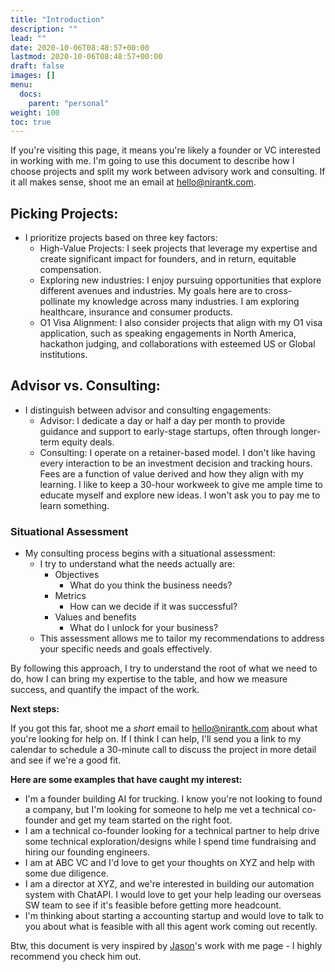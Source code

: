 ```yaml
---
title: "Introduction"
description: ""
lead: ""
date: 2020-10-06T08:48:57+00:00
lastmod: 2020-10-06T08:48:57+00:00
draft: false
images: []
menu:
  docs:
    parent: "personal"
weight: 100
toc: true
---
```

If you're visiting this page, it means you're likely a founder or VC interested in working with me. I'm going to use this document to describe how I choose projects and split my work between advisory work and consulting. If it all makes sense, shoot me an email at [hello@nirantk.com](mailto:hello@nirantk.com).

## Picking Projects:
- I prioritize projects based on three key factors:
    - High-Value Projects: I seek projects that leverage my expertise and create significant impact for founders, and in return, equitable compensation.
    - Exploring new industries: I enjoy pursuing opportunities that explore different avenues and industries. My goals here are to cross-pollinate my knowledge across many industries. I am exploring healthcare, insurance and consumer products.
    - O1 Visa Alignment: I also consider projects that align with my O1 visa application, such as speaking engagements in North America, hackathon judging, and collaborations with esteemed US or Global institutions.

## Advisor vs. Consulting:
- I distinguish between advisor and consulting engagements:
    - Advisor: I dedicate a day or half a day per month to provide guidance and support to early-stage startups, often through longer-term equity deals.
    - Consulting: I operate on a retainer-based model. I don't like having every interaction to be an investment decision and tracking hours. Fees are a function of value derived and how they align with my learning. I like to keep a 30-hour workweek to give me ample time to educate myself and explore new ideas. I won't ask you to pay me to learn something.

### Situational Assessment
- My consulting process begins with a situational assessment:
    - I try to understand what the needs actually are:
        - Objectives
            - What do you think the business needs?
        - Metrics
            - How can we decide if it was successful?
        - Values and benefits
            - What do I unlock for your business?
    - This assessment allows me to tailor my recommendations to address your specific needs and goals effectively.

By following this approach, I try to understand the root of what we need to do, how I can bring my expertise to the table, and how we measure success, and quantify the impact of the work.

**Next steps:**

If you got this far, shoot me a *short* email to [hello@nirantk.com](mailto:hello@nirantk.com) about what you're looking for help on. If I think I can help, I'll send you a link to my calendar to schedule a 30-minute call to discuss the project in more detail and see if we're a good fit.

**Here are some examples that have caught my interest:**

- I'm a founder building AI for trucking. I know you're not looking to found a company, but I'm looking for someone to help me vet a technical co-founder and get my team started on the right foot.
- I am a technical co-founder looking for a technical partner to help drive some technical exploration/designs while I spend time fundraising and hiring our founding engineers.
- I am at ABC VC and I'd love to get your thoughts on XYZ and help with some due diligence.
- I am a director at XYZ, and we're interested in building our automation system with ChatAPI. I would love to get your help leading our overseas SW team to see if it's feasible before getting more headcount.
- I'm thinking about starting a accounting startup and would love to talk to you about what is feasible with all this agent work coming out recently.

Btw, this document is very inspired by [Jason](https://www.jxnl.co/)'s work with me page - I highly recommend you check him out.
